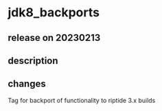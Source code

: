 # jdk8_backports

## release on 20230213

## description

## changes

Tag for backport of functionality to riptide 3.x builds

